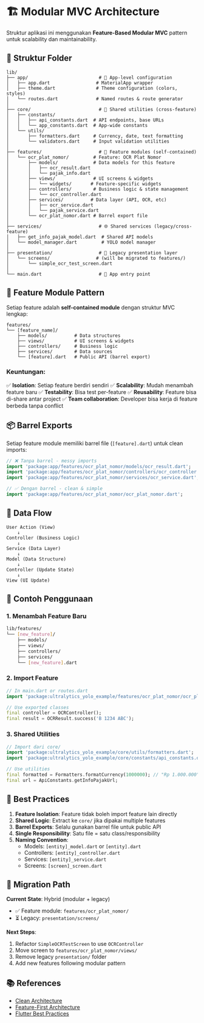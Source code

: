 # 🏗️ Modular MVC Architecture

Struktur aplikasi ini menggunakan **Feature-Based Modular MVC** pattern untuk scalability dan maintainability.

## 📁 Struktur Folder

```
lib/
├── app/                          # 🎨 App-level configuration
│   ├── app.dart                 # MaterialApp wrapper
│   ├── theme.dart               # Theme configuration (colors, styles)
│   └── routes.dart              # Named routes & route generator
│
├── core/                         # 🔧 Shared utilities (cross-feature)
│   ├── constants/
│   │   ├── api_constants.dart  # API endpoints, base URLs
│   │   └── app_constants.dart  # App-wide constants
│   └── utils/
│       ├── formatters.dart     # Currency, date, text formatting
│       └── validators.dart     # Input validation utilities
│
├── features/                     # 🎯 Feature modules (self-contained)
│   └── ocr_plat_nomor/         # Feature: OCR Plat Nomor
│       ├── models/             # Data models for this feature
│       │   ├── ocr_result.dart
│       │   └── pajak_info.dart
│       ├── views/              # UI screens & widgets
│       │   └── widgets/       # Feature-specific widgets
│       ├── controllers/        # Business logic & state management
│       │   └── ocr_controller.dart
│       ├── services/          # Data layer (API, OCR, etc)
│       │   ├── ocr_service.dart
│       │   └── pajak_service.dart
│       └── ocr_plat_nomor.dart # Barrel export file
│
├── services/                     # 🌐 Shared services (legacy/cross-feature)
│   ├── get_info_pajak_model.dart  # Shared API models
│   └── model_manager.dart         # YOLO model manager
│
├── presentation/                 # 📱 Legacy presentation layer
│   └── screens/                 # (will be migrated to features/)
│       └── simple_ocr_test_screen.dart
│
└── main.dart                     # 🚀 App entry point
```

## 🎯 Feature Module Pattern

Setiap feature adalah **self-contained module** dengan struktur MVC lengkap:

```
features/
└── [feature_name]/
    ├── models/          # Data structures
    ├── views/           # UI screens & widgets
    ├── controllers/     # Business logic
    ├── services/        # Data sources
    └── [feature].dart   # Public API (barrel export)
```

### Keuntungan:
✅ **Isolation**: Setiap feature berdiri sendiri
✅ **Scalability**: Mudah menambah feature baru
✅ **Testability**: Bisa test per-feature
✅ **Reusability**: Feature bisa di-share antar project
✅ **Team collaboration**: Developer bisa kerja di feature berbeda tanpa conflict

## 📦 Barrel Exports

Setiap feature module memiliki barrel file (`[feature].dart`) untuk clean imports:

```dart
// ❌ Tanpa barrel - messy imports
import 'package:app/features/ocr_plat_nomor/models/ocr_result.dart';
import 'package:app/features/ocr_plat_nomor/controllers/ocr_controller.dart';
import 'package:app/features/ocr_plat_nomor/services/ocr_service.dart';

// ✅ Dengan barrel - clean & simple
import 'package:app/features/ocr_plat_nomor/ocr_plat_nomor.dart';
```

## 🔄 Data Flow

```
User Action (View)
    ↓
Controller (Business Logic)
    ↓
Service (Data Layer)
    ↓
Model (Data Structure)
    ↓
Controller (Update State)
    ↓
View (UI Update)
```

## 📝 Contoh Penggunaan

### 1. Menambah Feature Baru

```bash
lib/features/
└── [new_feature]/
    ├── models/
    ├── views/
    ├── controllers/
    ├── services/
    └── [new_feature].dart
```

### 2. Import Feature

```dart
// In main.dart or routes.dart
import 'package:ultralytics_yolo_example/features/ocr_plat_nomor/ocr_plat_nomor.dart';

// Use exported classes
final controller = OCRController();
final result = OCRResult.success('B 1234 ABC');
```

### 3. Shared Utilities

```dart
// Import dari core/
import 'package:ultralytics_yolo_example/core/utils/formatters.dart';
import 'package:ultralytics_yolo_example/core/constants/api_constants.dart';

// Use utilities
final formatted = Formatters.formatCurrency(1000000); // "Rp 1.000.000"
final url = ApiConstants.getInfoPajakUrl;
```

## 🚀 Best Practices

1. **Feature Isolation**: Feature tidak boleh import feature lain directly
2. **Shared Logic**: Extract ke `core/` jika dipakai multiple features
3. **Barrel Exports**: Selalu gunakan barrel file untuk public API
4. **Single Responsibility**: Satu file = satu class/responsibility
5. **Naming Convention**:
   - Models: `[entity]_model.dart` or `[entity].dart`
   - Controllers: `[entity]_controller.dart`
   - Services: `[entity]_service.dart`
   - Screens: `[screen]_screen.dart`

## 🔄 Migration Path

**Current State**: Hybrid (modular + legacy)
- ✅ Feature module: `features/ocr_plat_nomor/`
- ⏳ Legacy: `presentation/screens/`

**Next Steps**:
1. Refactor `SimpleOCRTestScreen` to use `OCRController`
2. Move screen to `features/ocr_plat_nomor/views/`
3. Remove legacy `presentation/` folder
4. Add new features following modular pattern

## 📚 References

- [Clean Architecture](https://blog.cleancoder.com/uncle-bob/2012/08/13/the-clean-architecture.html)
- [Feature-First Architecture](https://codewithandrea.com/articles/flutter-project-structure/)
- [Flutter Best Practices](https://docs.flutter.dev/perf/best-practices)

